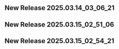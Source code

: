 ## New Release 2025.03.14_03_06_21
## New Release 2025.03.15_02_51_06
## New Release 2025.03.15_02_54_21
